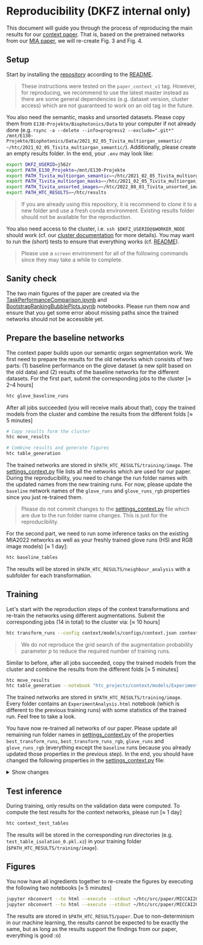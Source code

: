 # Reproducibility (DKFZ internal only)

This document will guide you through the process of reproducing the main results for our [context paper](https://arxiv.org/abs/2303.10972). That is, based on the pretrained networks from our [MIA paper](https://doi.org/10.1016/j.media.2022.102488), we will re-create Fig. 3 and Fig. 4.

## Setup

Start by installing the [repository](https://git.dkfz.de/imsy/issi/htc) according to the [README](../../README.md).

> These instructions were tested on the `paper_context_v1` tag. However, for reproducing, we recommend to use the latest master instead as there are some general dependencies (e.g. dataset version, cluster access) which are not guaranteed to work on an old tag in the future.

You also need the semantic, masks and unsorted datasets. Please copy them from `E130-Projekte/Biophotonics/Data` to your computer if not already done (e.g. `rsync -a --delete --info=progress2 --exclude=".git*" /mnt/E130-Projekte/Biophotonics/Data/2021_02_05_Tivita_multiorgan_semantic/ ~/htc/2021_02_05_Tivita_multiorgan_semantic/`). Additionally, please create an empty results folder. In the end, your `.env` may look like:

```bash
export DKFZ_USERID=j562r
export PATH_E130_Projekte=/mnt/E130-Projekte
export PATH_Tivita_multiorgan_semantic=~/htc/2021_02_05_Tivita_multiorgan_semantic
export PATH_Tivita_multiorgan_masks=~/htc/2021_02_05_Tivita_multiorgan_masks
export PATH_Tivita_unsorted_images=~/htc/2022_08_03_Tivita_unsorted_images
export PATH_HTC_RESULTS=~/htc/results
```

> If you are already using this repository, it is recommend to clone it to a new folder and use a fresh conda environment. Existing results folder should not be available for the reproduction.

You also need access to the cluster, i.e. `ssh $DKFZ_USERID@$WORKER_NODE` should work (cf. our [cluster documentation](../../htc/cluster/README.md) for more details). You may want to run the (short) tests to ensure that everything works (cf. [README](../../README.md)).

> Please use a `screen` environment for all of the following commands since they may take a while to complete.

## Sanity check

The two main figures of the paper are created via the [TaskPerformanceComparison.ipynb](./TaskPerformanceComparison.ipynb) and [BootstrapRankingBubblePlots.ipynb](./BootstrapRankingBubblePlots.ipynb) notebooks. Please run them now and ensure that you get some error about missing paths since the trained networks should not be accessible yet.

## Prepare the baseline networks

The context paper builds upon our semantic organ segmentation work. We first need to prepare the results for the old networks which consists of two parts: (1) baseline performance on the glove dataset (a new split based on the old data) and (2) results of the baseline networks for the different datasets. For the first part, submit the corresponding jobs to the cluster [≈ 2–4 hours]

```bash
htc glove_baseline_runs
```

After all jobs succeeded (you will receive mails about that), copy the trained models from the cluster and combine the results from the different folds [≈ 5 minutes]

```bash
# Copy results form the cluster
htc move_results

# Combine results and generate figures
htc table_generation
```

The trained networks are stored in `$PATH_HTC_RESULTS/training/image`. The [settings_context.py](../../htc_projects/context/settings_context.py) file lists all the networks which are used for our paper. During the reproducibility, you need to change the run folder names with the updated names from the new training runs. For now, please update the `baseline` network names of the `glove_runs` and `glove_runs_rgb` properties since you just re-trained them.

> Please do not commit changes to the [settings_context.py](../../htc_projects/context/settings_context.py) file which are due to the run folder name changes. This is just for the reproducibility.

For the second part, we need to run some inference tasks on the existing MIA2022 networks as well as your freshly trained glove runs (HSI and RGB image models) [≈ 1 day]:

```bash
htc baseline_tables
```

The results will be stored in `$PATH_HTC_RESULTS/neighbour_analysis` with a subfolder for each transformation.

## Training

Let's start with the reproduction steps of the context transformations and re-train the networks using different augmentations. Submit the corresponding jobs (14 in total) to the cluster via: [≈ 10 hours]

```bash
htc transform_runs --config context/models/configs/context.json context/models/configs/context-glove.json --best --include-rgb
```

> We do not reproduce the grid search of the augmentation probability parameter $p$ to reduce the required number of training runs.

Similar to before, after all jobs succeeded, copy the trained models from the cluster and combine the results from the different folds [≈ 5 minutes]

```bash
htc move_results
htc table_generation --notebook "htc_projects/context/models/ExperimentAnalysis.ipynb"
```

The trained networks are stored in `$PATH_HTC_RESULTS/training/image`. Every folder contains an `ExperimentAnalysis.html` notebook (which is different to the previous training runs) with some statistics of the trained run. Feel free to take a look.

You have now re-trained all networks of our paper. Please update all remaining run folder names in [settings_context.py](../../htc_projects/context/settings_context.py) of the properties `best_transform_runs`, `best_transform_runs_rgb`, `glove_runs` and `glove_runs_rgb` (everything except the `baseline` runs because you already updated those properties in the previous step). In the end, you should have changed the following properties in the [settings_context.py](../../htc_projects/context/settings_context.py) file:

<details>
<summary>Show changes</summary>

```diff
src » git diff htc_projects/context/settings_context.py                                                                                  ~/htc/src
diff --git a/htc_projects/context/settings_context.py b/htc_projects/context/settings_context.py
index 4c207d7d..b478c9ad 100644
--- a/htc_projects/context/settings_context.py
+++ b/htc_projects/context/settings_context.py
@@ -287,40 +287,40 @@ class SettingContext:
     def best_transform_runs(self) -> dict[str, MultiPath]:
         # Best runs for each transformation (found via find_best_transform_run())
         return {
-            "organ_transplantation": settings.training_dir / "image/2023-02-08_14-48-02_organ_transplantation_0.8",
-            "cut_mix": settings.training_dir / "image/2023-02-08_17-08-57_cut_mix_1",
-            "jigsaw": settings.training_dir / "image/2023-02-16_21-17-59_jigsaw_0.8",
-            "random_erasing": settings.training_dir / "image/2023-02-08_12-06-44_random_erasing_0.4",
-            "hide_and_seek": settings.training_dir / "image/2023-02-16_15-34-51_hide_and_seek_1",
-            "elastic": settings.training_dir / "image/2023-02-08_09-40-59_elastic_0.6",
+            "organ_transplantation": settings.training_dir / "image/2023-07-08_15-55-10_context_organ_transplantation_0.8",
+            "cut_mix": settings.training_dir / "image/2023-07-08_15-55-10_context_cut_mix_1.0",
+            "jigsaw": settings.training_dir / "image/2023-07-08_15-55-10_context_jigsaw_0.8",
+            "random_erasing": settings.training_dir / "image/2023-07-08_15-55-10_context_random_erasing_0.4",
+            "hide_and_seek": settings.training_dir / "image/2023-07-08_15-55-10_context_hide_and_seek_1.0",
+            "elastic": settings.training_dir / "image/2023-07-08_15-55-10_context_elastic_0.6",
         }

     @property
     def best_transform_runs_rgb(self) -> dict[str, MultiPath]:
         return {
-            "organ_transplantation": settings.training_dir / "image/2023-01-29_11-31-04_organ_transplantation_0.8_rgb",
+            "organ_transplantation": settings.training_dir / "image/2023-07-08_15-55-10_context_organ_transplantation_rgb_0.8",
         }

     @property
     def glove_runs(self) -> dict[str, MultiPath]:
         return {
-            "baseline": settings.training_dir / "image/2023-02-21_23-14-44_glove_baseline",
+            "baseline": settings.training_dir / "image/2023-06-29_18-00-40_default_glove",
             "organ_transplantation": (
-                settings.training_dir / "image/2023-02-21_23-14-55_glove_organ_transplantation_0.8"
+                settings.training_dir / "image/2023-07-08_15-55-10_context-glove_organ_transplantation_0.8"
             ),
-            "cut_mix": settings.training_dir / "image/2023-02-23_19-07-27_glove_cut_mix_1.0",
-            "jigsaw": settings.training_dir / "image/2023-02-22_12-31-26_glove_jigsaw_0.8",
-            "elastic": settings.training_dir / "image/2023-02-22_12-31-26_glove_elastic_0.6",
-            "random_erasing": settings.training_dir / "image/2023-02-22_12-31-26_glove_random_erasing_0.4",
-            "hide_and_seek": settings.training_dir / "image/2023-02-22_12-31-26_glove_hide_and_seek_1.0",
+            "cut_mix": settings.training_dir / "image/2023-07-08_15-55-10_context-glove_cut_mix_1.0",
+            "jigsaw": settings.training_dir / "image/2023-07-08_15-55-10_context-glove_jigsaw_0.8",
+            "elastic": settings.training_dir / "image/2023-07-08_15-55-10_context-glove_elastic_0.6",
+            "random_erasing": settings.training_dir / "image/2023-07-08_15-55-10_context-glove_random_erasing_0.4",
+            "hide_and_seek": settings.training_dir / "image/2023-07-08_15-55-10_context-glove_hide_and_seek_1.0",
         }

     @property
     def glove_runs_rgb(self) -> dict[str, MultiPath]:
         return {
-            "baseline": settings.training_dir / "image/2023-02-24_12-07-15_glove_baseline_rgb",
+            "baseline": settings.training_dir / "image/2023-06-29_18-00-40_default_rgb_glove",
             "organ_transplantation": (
-                settings.training_dir / "image/2023-02-24_14-27-15_glove_organ_transplantation_0.8_rgb"
+                settings.training_dir / "image/2023-07-08_15-55-10_context-glove_organ_transplantation_rgb_0.8"
             ),
         }
```

</details>

## Test inference

During training, only results on the validation data were computed. To compute the test results for the context networks, please run [≈ 1 day]

```bash
htc context_test_tables
```

The results will be stored in the corresponding run directories (e.g. `test_table_isolation_0.pkl.xz`) in your training folder (`$PATH_HTC_RESULTS/training/image`).

## Figures

You now have all ingredients together to re-create the figures by executing the following two notebooks [≈ 5 minutes]

```bash
jupyter nbconvert --to html --execute --stdout ~/htc/src/paper/MICCAI2023/TaskPerformanceComparison.ipynb > /dev/null
jupyter nbconvert --to html --execute --stdout ~/htc/src/paper/MICCAI2023/BootstrapRankingBubblePlots.ipynb > /dev/null
```

The results are stored in `$PATH_HTC_RESULTS/paper`. Due to non-determinism in our machine learning, the results cannot be expected to be exactly the same, but as long as the results support the findings from our paper, everything is good :o)

